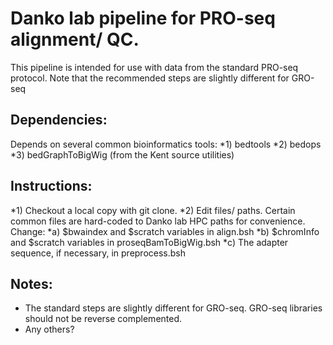 Danko lab pipeline for PRO-seq alignment/ QC.
=============================================

This pipeline is intended for use with data from the standard PRO-seq protocol.  Note that the recommended steps are slightly different for GRO-seq

Dependencies: 
-------------

Depends on several common bioinformatics tools: 
*1) bedtools
*2) bedops
*3) bedGraphToBigWig (from the Kent source utilities)

Instructions:
-------------

*1) Checkout a local copy with git clone.
*2) Edit files/ paths.  Certain common files are hard-coded to Danko lab HPC paths for convenience.  Change: 
    *a) $bwaindex and $scratch variables in align.bsh 
    *b) $chromInfo and $scratch variables in proseqBamToBigWig.bsh
    *c) The adapter sequence, if necessary, in preprocess.bsh


Notes: 
------

* The standard steps are slightly different for GRO-seq.  GRO-seq libraries should not be reverse complemented.
* Any others?
